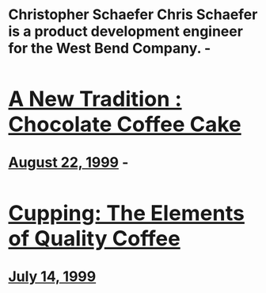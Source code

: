 # Christopher Schaefer Chris Schaefer is a product development engineer for the West Bend Company. - [<h2>A New Tradition : Chocolate Coffee Cake</h2>August 22, 1999](https://ineedcoffee.com/a-new-tradition-chocolate-coffee-cake/) - [<h2>Cupping: The Elements of Quality Coffee</h2>July 14, 1999](https://ineedcoffee.com/cupping-the-elements-of-quality-coffee/)
